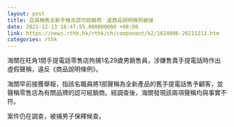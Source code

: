 ```yaml
---
layout: post
title: 店員稱售全新手機及認可經銷商　違商品說明條例被捕
date: 2021-12-13 18:47:55.000000000 +08:00
link: https://news.rthk.hk/rthk/ch/component/k2/1624006-20211213.htm
categories: rthk
---
```


海關在旺角1間手提電話零售店拘捕1名29歲男銷售員，涉嫌售賣手提電話時作出虛假聲稱，違反《商品說明條例》。

海關早前接獲舉報，指該名職員將1部聲稱為全新產品的舊手提電話售予顧客，並聲稱零售店為有關品牌的認可經銷商。經調查後，海關發現該兩項聲稱均與事實不符。

案件仍在調查，被捕男子保釋候查。
